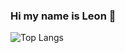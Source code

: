 ### Hi my name is Leon 👋

![Top Langs](https://github-readme-stats.vercel.app/api/top-langs/?username=leonribeiro&layout=compact)
